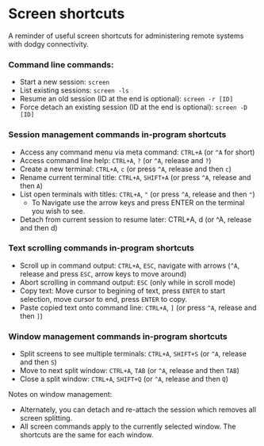 # Screen shortcuts

A reminder of useful screen shortcuts for administering remote systems with
dodgy connectivity.

### Command line commands:

* Start a new session: `screen`
* List existing sessions: `screen -ls`
* Resume an old session (ID at the end is optional): `screen -r [ID]`
* Force detach an existing session (ID at the end is optional): `screen -D [ID]`

### Session management commands in-program shortcuts

* Access any command menu via meta command: `CTRL+A` (or `^A` for short)
* Access command line help: `CTRL+A`, `?` (or `^A`, release and `?`)
* Create a new terminal: `CTRL+A`, `c` (or press `^A`, release and then `c`)
* Rename current terminal title: `CTRL+A`, `SHIFT+A` (or press `^A`, release and
  then `A`)
* List open terminals with titles: `CTRL+A`, `"` (or press `^A`, release and
  then `"`)
  - To Navigate use the arrow keys and press ENTER on the terminal you wish to
    see.
* Detach from current session to resume later: CTRL+A, d (or ^A, release and
  then d)

### Text scrolling commands in-program shortcuts

* Scroll up in command output: `CTRL+A`, `ESC`, navigate with arrows (`^A`,
  release and press `ESC`, arrow keys to move around)
* Abort scrolling in command output: `ESC` (only while in scroll mode)
* Copy text: Move cursor to begining of text, press `ENTER` to start selection,
  move cursor to end, press `ENTER` to copy.
* Paste copied text onto command line: `CTRL+A`, `]` (or press `^A`, release and
  then `]`)

### Window management commands in-program shortcuts

* Split screens to see multiple terminals: `CTRL+A`, `SHIFT+S` (or `^A`, release
  and then `S`)
* Move to next split window: `CTRL+A`, `TAB` (or `^A`, release and then `TAB`)
* Close a split window: `CTRL+A`, `SHIFT+Q` (or `^A`, release and then `Q`)

Notes on window management:

- Alternately, you can detach and re-attach the session which removes all screen
  splitting.
- All screen commands apply to the currently selected window.  The shortcuts are
  the same for each window.
